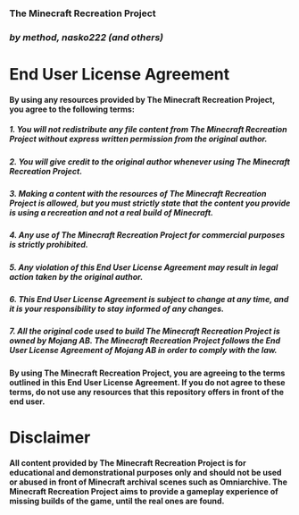 ### **The Minecraft Recreation Project**
### *by method, nasko222 (and others)*



# End User License Agreement

#### By using any resources provided by The Minecraft Recreation Project, you agree to the following terms:

##### 1. You will not redistribute any file content from The Minecraft Recreation Project without express written permission from the original author.
##### 2. You will give credit to the original author whenever using The Minecraft Recreation Project.
##### 3. Making a content with the resources of The Minecraft Recreation Project is allowed, but you must strictly state that the content you provide is using a recreation and not a real build of Minecraft.
##### 4. Any use of The Minecraft Recreation Project for commercial purposes is strictly prohibited.
##### 5. Any violation of this End User License Agreement may result in legal action taken by the original author.
##### 6. This End User License Agreement is subject to change at any time, and it is your responsibility to stay informed of any changes.
##### 7. All the original code used to build The Minecraft Recreation Project is owned by Mojang AB. The Minecraft Recreation Project follows the End User License Agreement of Mojang AB in order to comply with the law. 

#### By using The Minecraft Recreation Project, you are agreeing to the terms outlined in this End User License Agreement. If you do not agree to these terms, do not use any resources that this repository offers in front of the end user.

# Disclaimer
#### All content provided by The Minecraft Recreation Project is for educational and demonstrational purposes only and should not be used or abused in front of Minecraft archival scenes such as Omniarchive. The Minecraft Recreation Project aims to provide a gameplay experience of missing builds of the game, until the real ones are found.
